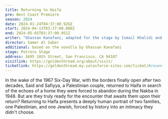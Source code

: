 ```yaml
---
title: Returning to Haifa
pre: West Coast Premiere
season: 2024
date: 2024-01-24T04:37:00.926Z
start: 2024-04-13T03:37:00.000Z
end: 2024-05-05T03:37:00.951Z
writer: "Ghassan Kanafani, adapted for the stage by Ismail Khalidi and Naomi Wallace "
director: Samer Al Saber
additional: based on the novella by Ghassan Kanafani
stage: Potrero Stage
address: 1695 18th Street, San Francisco, CA 94107
visitlink: https://goldenthread.org/about/visit/
ticketlink: https://goldenthread.my.salesforce-sites.com/ticket/#/events/a0SRh000001ftrBMAQ
---
```

In the wake of the 1967 Six-Day War, with the borders finally open after two decades, Said and Safiyya, a Palestinian couple, returned to Haifa in search of the echoes of a home they were forced to abandon during the Nakba in 1948. But are they truly ready for the encounter that awaits them upon their return? Returning to Haifa presents a deeply human portrait of two families, one Palestinian, and one Jewish, forced by history into an intimacy they didn't choose.